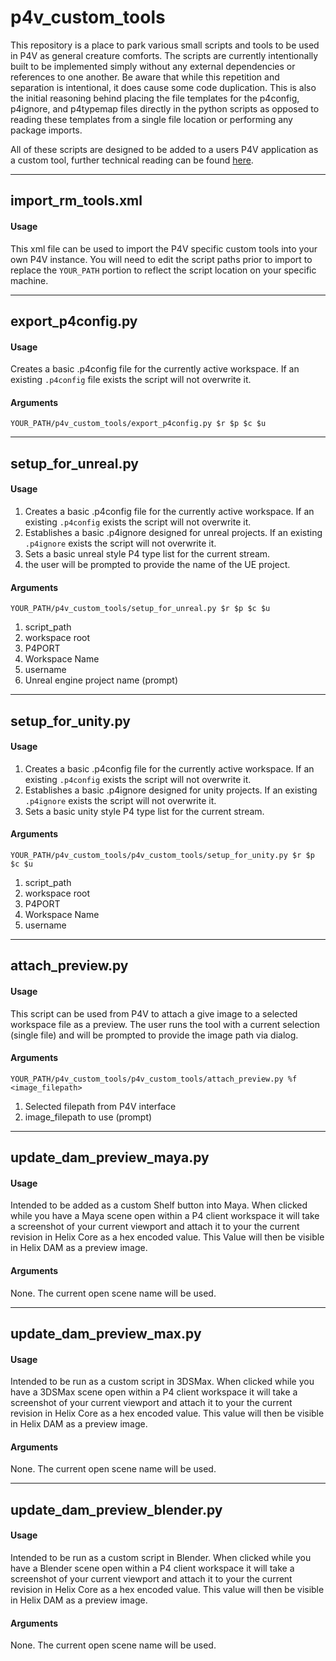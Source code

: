 # p4v_custom_tools
This repository is a place to park various small scripts and tools to be used in P4V as general creature comforts. The scripts are currently intentionally built to be implemented simply without any external dependencies or references to one another. Be aware that while this repetition and separation is intentional, it does cause some code duplication. This is also the initial reasoning behind placing the file templates for the p4config, p4ignore, and p4typemap files directly in the python scripts as opposed to reading these templates from a single file location or performing any package imports.

All of these scripts are designed to be added to a users P4V application as a custom tool, further technical reading can be found [here](https://www.perforce.com/manuals/p4v/Content/P4V/advanced_options.custom.html).

---

## import_rm_tools.xml

#### Usage
This xml file can be used to import the P4V specific custom tools into your own P4V instance.
You will need to edit the script paths prior to import to replace the `YOUR_PATH` portion to reflect the script location on your specific machine.

---

## export_p4config.py

#### Usage
Creates a basic .p4config file for the currently active workspace. If an existing `.p4config` file exists the script will not overwrite it.

#### Arguments

`YOUR_PATH/p4v_custom_tools/export_p4config.py $r $p $c $u`

---

## setup_for_unreal.py

#### Usage

1. Creates a basic .p4config file for the currently active workspace. If an existing `.p4config` exists the script will not overwrite it.
2. Establishes a basic .p4ignore designed for unreal projects. If an existing `.p4ignore` exists the script will not overwrite it.
3. Sets a basic unreal style P4 type list for the current stream.
4. the user will be prompted to provide the name of the UE project.

#### Arguments

`YOUR_PATH/p4v_custom_tools/setup_for_unreal.py $r $p $c $u`
1. script_path
2. workspace root
3. P4PORT
4. Workspace Name
5. username
6. Unreal engine project name (prompt)

---

## setup_for_unity.py

#### Usage

1. Creates a basic .p4config file for the currently active workspace. If an existing `.p4config` exists the script will not overwrite it.
2. Establishes a basic .p4ignore designed for unity projects. If an existing `.p4ignore` exists the script will not overwrite it.
3. Sets a basic unity style P4 type list for the current stream.

#### Arguments

`YOUR_PATH/p4v_custom_tools/p4v_custom_tools/setup_for_unity.py $r $p $c $u`
1. script_path
2. workspace root
3. P4PORT
4. Workspace Name
5. username

---

## attach_preview.py

#### Usage

This script can be used from P4V to attach a give image to a selected workspace file as a preview. The user runs the tool with a current selection (single file) and will be prompted to provide the image path via dialog.

#### Arguments

`YOUR_PATH/p4v_custom_tools/p4v_custom_tools/attach_preview.py %f <image_filepath>`
1. Selected filepath from P4V interface
2. image_filepath to use (prompt)

---

## update_dam_preview_maya.py

#### Usage

Intended to be added as a custom Shelf button into Maya. When clicked while you have a Maya scene open within a P4 client workspace it will take a screenshot of your current viewport and attach it to your the current revision in Helix Core as a hex encoded value. This Value will then be visible in Helix DAM as a preview image.

#### Arguments

None. The current open scene name will be used.

---

## update_dam_preview_max.py


#### Usage
Intended to be run as a custom script in 3DSMax. When clicked while you have a 3DSMax scene open within a P4 client workspace it will take a screenshot of your current viewport and attach it to your the current revision in Helix Core as a hex encoded value. This value will then be visible in Helix DAM as a preview image.

#### Arguments

None. The current open scene name will be used.

---

## update_dam_preview_blender.py


#### Usage

Intended to be run as a custom script in Blender. When clicked while you have a Blender scene open within a P4 client workspace it will take a screenshot of your current viewport and attach it to your the current revision in Helix Core as a hex encoded value. This value will then be visible in Helix DAM as a preview image.

#### Arguments

None. The current open scene name will be used.
